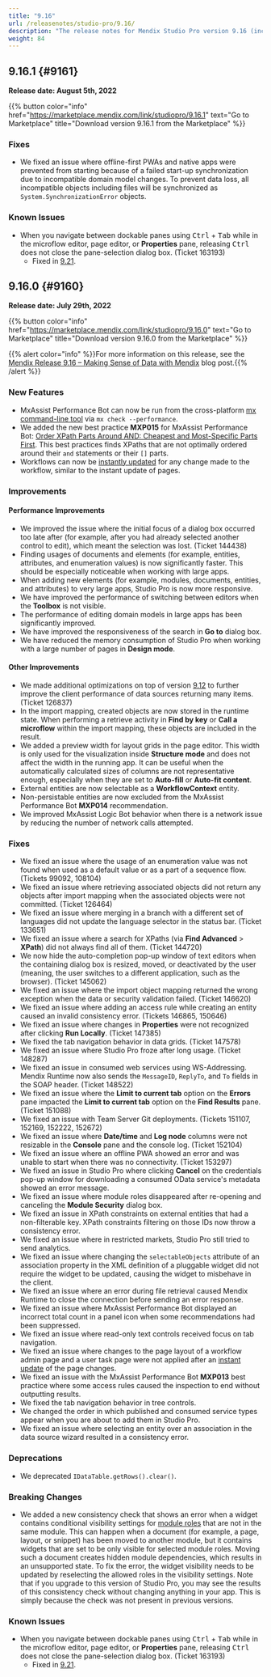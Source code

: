 ```yaml
---
title: "9.16"
url: /releasenotes/studio-pro/9.16/
description: "The release notes for Mendix Studio Pro version 9.16 (including all patches) with details on new features, bug fixes, and known issues."
weight: 84
---
```


## 9.16.1 {#9161}

**Release date: August 5th, 2022**

{{% button color="info" href="https://marketplace.mendix.com/link/studiopro/9.16.1" text="Go to Marketplace" title="Download version 9.16.1 from the Marketplace" %}}

### Fixes

* We fixed an issue where offline-first PWAs and native apps were prevented from starting because of a failed start-up synchronization due to incompatible domain model changes. To prevent data loss, all incompatible objects including files will be synchronized as `System.SynchronizationError` objects.

### Known Issues

* When you navigate between dockable panes using <kbd>Ctrl</kbd> + <kbd>Tab</kbd> while in the microflow editor, page editor, or **Properties** pane, releasing <kbd>Ctrl</kbd> does not close the pane-selection dialog box. (Ticket 163193)
    * Fixed in [9.21](/releasenotes/studio-pro/9.21#163193).

## 9.16.0 {#9160}

**Release date: July 29th, 2022**

{{% button color="info" href="https://marketplace.mendix.com/link/studiopro/9.16.0" text="Go to Marketplace" title="Download version 9.16.0 from the Marketplace" %}}

{{% alert color="info" %}}For more information on this release, see the [Mendix Release 9.16 – Making Sense of Data with Mendix](https://www.mendix.com/release/mendix-release-9-16-making-sense-of-data-with-mendix/) blog post.{{% /alert %}}

### New Features

* MxAssist Performance Bot can now be run from the cross-platform [mx command-line tool](/refguide/mx-command-line-tool/) via `mx check --performance`.
* We added the new best practice **MXP015** for MxAssist Performance Bot: [Order XPath Parts Around AND: Cheapest and Most-Specific Parts First](/refguide/performance-best-practices/#mxp015). This best practices finds XPaths that are not optimally ordered around their `and` statements or their `[]` parts.
* Workflows can now be [instantly updated](/developerportal/deploy/#run-in-studio-pro) for any change made to the workflow, similar to the instant update of pages. 

### Improvements

#### Performance Improvements

* We improved the issue where the initial focus of a dialog box occurred too late after (for example, after you had already selected another control to edit), which meant the selection was lost. (Ticket 144438)
* Finding usages of documents and elements (for example, entities, attributes, and enumeration values) is now significantly faster. This should be especially noticeable when working with large apps.
* When adding new elements (for example, modules, documents, entities, and attributes) to very large apps, Studio Pro is now more responsive.
* We have improved the performance of switching between editors when the **Toolbox** is not visible.
* The performance of editing domain models in large apps has been significantly improved.
* We have improved the responsiveness of the search in **Go to** dialog box.
* We have reduced the memory consumption of Studio Pro when working with a large number of pages in **Design mode**.

#### Other Improvements

* We made additional optimizations on top of version [9.12](/releasenotes/studio-pro/9.12/) to further improve the client performance of data sources returning many items. (Ticket 126837)
* In the import mapping, created objects are now stored in the runtime state. When performing a retrieve activity in **Find by key** or **Call a microflow** within the import mapping, these objects are included in the result.
* We added a preview width for layout grids in the page editor. This width is only used for the visualization inside **Structure mode** and does not affect the width in the running app. It can be useful when the automatically calculated sizes of columns are not representative enough, especially when they are set to **Auto-fill** or **Auto-fit content**.
* External entities are now selectable as a **WorkflowContext** entity.
* Non-persistable entities are now excluded from the MxAssist Performance Bot **MXP014** recommendation.
* We improved MxAssist Logic Bot behavior when there is a network issue by reducing the number of network calls attempted.

### Fixes

* We fixed an issue where the usage of an enumeration value was not found when used as a default value or as a part of a sequence flow. (Tickets 99092, 108104)
* We fixed an issue where retrieving associated objects did not return any objects after import mapping when the associated objects were not committed. (Ticket 126464)
* We fixed an issue where merging in a branch with a different set of languages did not update the language selector in the status bar. (Ticket 133651)
* We fixed an issue where a search for XPaths (via **Find Advanced** > **XPath**) did not always find all of them. (Ticket 144720)
* We now hide the auto-completion pop-up window of text editors when the containing dialog box is resized, moved, or deactivated by the user (meaning, the user switches to a different application, such as the browser). (Ticket 145062)
* We fixed an issue where the import object mapping returned the wrong exception when the data or security validation failed. (Ticket 146620)
* We fixed an issue where adding an access rule while creating an entity caused an invalid consistency error. (Tickets 146865, 150646)
* We fixed an issue where changes in **Properties** were not recognized after clicking **Run Locally**. (Ticket 147385)
* We fixed the tab navigation behavior in data grids. (Ticket 147578)
* We fixed an issue where Studio Pro froze after long usage. (Ticket 148287)
* We fixed an issue in consumed web services using WS-Addressing. Mendix Runtime now also sends the `MessageID`, `ReplyTo`, and `To` fields in the SOAP header. (Ticket 148522)
* We fixed an issue where the **Limit to current tab** option on the **Errors** pane impacted the **Limit to current tab** option on the **Find Results** pane. (Ticket 151088)
* We fixed an issue with Team Server Git deployments. (Tickets 151107, 152169, 152222, 152672)
* We fixed an issue where **Date/time** and **Log node** columns were not resizable in the **Console** pane and the console log. (Ticket 152104)
* We fixed an issue where an offline PWA showed an error and was unable to start when there was no connectivity. (Ticket 153297)
* We fixed an issue in Studio Pro where clicking **Cancel** on the credentials pop-up window for downloading a consumed OData service's metadata showed an error message.
* We fixed an issue where module roles disappeared after re-opening and canceling the **Module Security** dialog box.
* We fixed an issue in XPath constraints on external entities that had a non-filterable key. XPath constraints filtering on those IDs now throw a consistency error.
* We fixed an issue where in restricted markets, Studio Pro still tried to send analytics.
* We fixed an issue where changing the `selectableObjects` attribute of an association property in the XML definition of a pluggable widget did not require the widget to be updated, causing the widget to misbehave in the client.
* We fixed an issue where an error during file retrieval caused Mendix Runtime to close the connection before sending an error response.
* We fixed an issue where MxAssist Performance Bot displayed an incorrect total count in a panel icon when some recommendations had been suppressed.
* We fixed an issue where read-only text controls received focus on tab navigation.
* We fixed an issue where changes to the page layout of a workflow admin page and a user task page were not applied after an [instant update](/developerportal/deploy/#run-in-studio-pro) of the page changes.
* We fixed an issue with the MxAssist Performance Bot **MXP013** best practice where some access rules caused the inspection to end without outputting results.
* We fixed the tab navigation behavior in tree controls.
* We changed the order in which published and consumed service types appear when you are about to add them in Studio Pro. 
* We fixed an issue where selecting an entity over an association in the data source wizard resulted in a consistency error.

### Deprecations

* We deprecated `IDataTable.getRows().clear()`.

### Breaking Changes

* We added a new consistency check that shows an error when a widget contains conditional visibility settings for [module roles](/refguide/module-security/#module-role) that are not in the same module. This can happen when a document (for example, a page, layout, or snippet) has been moved to another module, but it contains widgets that are set to be only visible for selected module roles. Moving such a document creates hidden module dependencies, which results in an unsupported state. To fix the error, the widget visibility needs to be updated by reselecting the allowed roles in the visibility settings. Note that if you upgrade to this version of Studio Pro, you may see the results of this consistency check without changing anything in your app. This is simply because the check was not present in previous versions.

### Known Issues

* When you navigate between dockable panes using <kbd>Ctrl</kbd> + <kbd>Tab</kbd> while in the microflow editor, page editor, or **Properties** pane, releasing <kbd>Ctrl</kbd> does not close the pane-selection dialog box. (Ticket 163193)
    * Fixed in [9.21](/releasenotes/studio-pro/9.21#163193).
